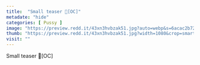 ```yaml
---
title:  "Small teaser 🖤[OC]"
metadate: "hide"
categories: [ Pussy ]
image: "https://preview.redd.it/43xn3hvbzak51.jpg?auto=webp&s=6acac2b7221fc8ed8e3a8a5f60625cc35433ea22"
thumb: "https://preview.redd.it/43xn3hvbzak51.jpg?width=1080&crop=smart&auto=webp&s=474a1a37659b27d63ae82951ca8494d8dea1abb9"
visit: ""
---
```

Small teaser 🖤[OC]
